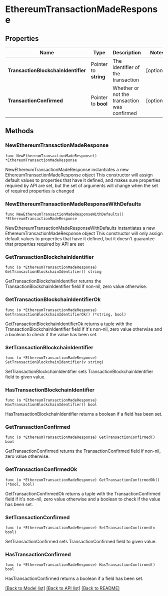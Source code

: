# EthereumTransactionMadeResponse

## Properties

Name | Type | Description | Notes
------------ | ------------- | ------------- | -------------
**TransactionBlockchainIdentifier** | Pointer to **string** | The identifier of the transaction | [optional] 
**TransactionConfirmed** | Pointer to **bool** | Whether or not the transaction was confirmed | [optional] 

## Methods

### NewEthereumTransactionMadeResponse

`func NewEthereumTransactionMadeResponse() *EthereumTransactionMadeResponse`

NewEthereumTransactionMadeResponse instantiates a new EthereumTransactionMadeResponse object
This constructor will assign default values to properties that have it defined,
and makes sure properties required by API are set, but the set of arguments
will change when the set of required properties is changed

### NewEthereumTransactionMadeResponseWithDefaults

`func NewEthereumTransactionMadeResponseWithDefaults() *EthereumTransactionMadeResponse`

NewEthereumTransactionMadeResponseWithDefaults instantiates a new EthereumTransactionMadeResponse object
This constructor will only assign default values to properties that have it defined,
but it doesn't guarantee that properties required by API are set

### GetTransactionBlockchainIdentifier

`func (o *EthereumTransactionMadeResponse) GetTransactionBlockchainIdentifier() string`

GetTransactionBlockchainIdentifier returns the TransactionBlockchainIdentifier field if non-nil, zero value otherwise.

### GetTransactionBlockchainIdentifierOk

`func (o *EthereumTransactionMadeResponse) GetTransactionBlockchainIdentifierOk() (*string, bool)`

GetTransactionBlockchainIdentifierOk returns a tuple with the TransactionBlockchainIdentifier field if it's non-nil, zero value otherwise
and a boolean to check if the value has been set.

### SetTransactionBlockchainIdentifier

`func (o *EthereumTransactionMadeResponse) SetTransactionBlockchainIdentifier(v string)`

SetTransactionBlockchainIdentifier sets TransactionBlockchainIdentifier field to given value.

### HasTransactionBlockchainIdentifier

`func (o *EthereumTransactionMadeResponse) HasTransactionBlockchainIdentifier() bool`

HasTransactionBlockchainIdentifier returns a boolean if a field has been set.

### GetTransactionConfirmed

`func (o *EthereumTransactionMadeResponse) GetTransactionConfirmed() bool`

GetTransactionConfirmed returns the TransactionConfirmed field if non-nil, zero value otherwise.

### GetTransactionConfirmedOk

`func (o *EthereumTransactionMadeResponse) GetTransactionConfirmedOk() (*bool, bool)`

GetTransactionConfirmedOk returns a tuple with the TransactionConfirmed field if it's non-nil, zero value otherwise
and a boolean to check if the value has been set.

### SetTransactionConfirmed

`func (o *EthereumTransactionMadeResponse) SetTransactionConfirmed(v bool)`

SetTransactionConfirmed sets TransactionConfirmed field to given value.

### HasTransactionConfirmed

`func (o *EthereumTransactionMadeResponse) HasTransactionConfirmed() bool`

HasTransactionConfirmed returns a boolean if a field has been set.


[[Back to Model list]](../README.md#documentation-for-models) [[Back to API list]](../README.md#documentation-for-api-endpoints) [[Back to README]](../README.md)


